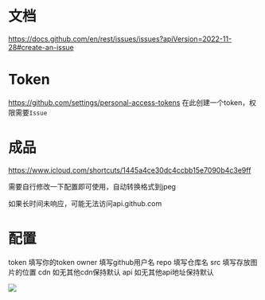 # 文档

https://docs.github.com/en/rest/issues/issues?apiVersion=2022-11-28#create-an-issue

# Token
https://github.com/settings/personal-access-tokens
在此创建一个token，权限需要```Issue```

# 成品
https://www.icloud.com/shortcuts/1445a4ce30dc4ccbb15e7090b4c3e9ff

需要自行修改一下配置即可使用，自动转换格式到jpeg

如果长时间未响应，可能无法访问api.github.com

# 配置

token 填写你的token
owner 填写github用户名
repo 填写仓库名
src 填写存放图片的位置
cdn 如无其他cdn保持默认
api 如无其他api地址保持默认

![](https://cdn.jsdelivr.net/gh/invmv/invmv.github.io/static/img/1738648199.jpeg)